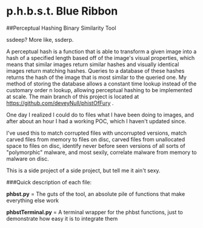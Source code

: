 # p.h.b.s.t. Blue Ribbon
##Perceptual Hashing Binary Similarity Tool

ssdeep? More like, ssderp.

A perceptual hash is a function that is able to transform a given image into a hash of a specified length based off of the image's visual properties, which means that similar images return similar hashes and visually identical images return matching hashes. Queries to a database of these hashes returns the hash of the image that is most similar to the queried one. My method of storing the database allows a constant time lookup instead of the customary order n lookup, allowing perceptual hashing to be implemented at scale. The main branch of this project is located at <html> https://github.com/deveyNull/phistOfFury </html>.

One day I realized I could do to files what I have been doing to images, and after about an hour I had a working POC, which I haven't updated since.

I've used this to match corrupted files with uncorrupted versions, match carved files from memory to files on disc, carved files from unallocated space to files on disc, identify never before seen versions of all sorts of "polymorphic" malware, and most sexily, correlate malware from memory to malware on disc.

This is a side project of a side project, but tell me it ain't sexy.

###Quick description of each file:

**phbst.py** = The guts of the tool, an absolute pile of functions that make everything else work

**phbstTerminal.py** = A terminal wrapper for the phbst functions, just to demonstrate how easy it is to integrate them
